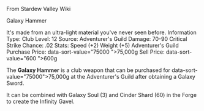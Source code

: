 From Stardew Valley Wiki

Galaxy Hammer

It's made from an ultra-light material you've never seen before. Information Type: Club Level: 12 Source: Adventurer's Guild Damage: 70-90 Critical Strike Chance: .02 Stats: Speed (+2) Weight (+5) Adventurer's Guild Purchase Price: data-sort-value="75000 "&gt;75,000g Sell Price: data-sort-value="600 "&gt;600g

The **Galaxy Hammer** is a club weapon that can be purchased for data-sort-value="75000"&gt;75,000g at the Adventurer's Guild after obtaining a Galaxy Sword.

It can be combined with Galaxy Soul (3) and Cinder Shard (60) in the Forge to create the Infinity Gavel.